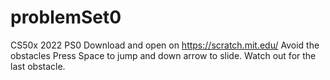 # problemSet0
CS50x 2022 PS0
Download and open on https://scratch.mit.edu/
Avoid the obstacles
Press Space to jump and down arrow to slide.
Watch out for the last obstacle.
